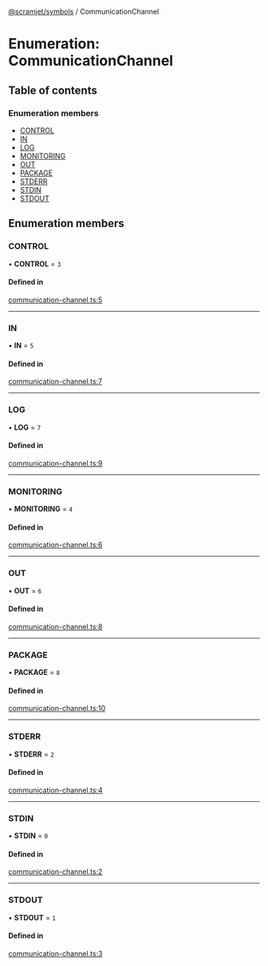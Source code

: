 [@scramjet/symbols](../README.md) / CommunicationChannel

# Enumeration: CommunicationChannel

## Table of contents

### Enumeration members

- [CONTROL](communicationchannel.md#control)
- [IN](communicationchannel.md#in)
- [LOG](communicationchannel.md#log)
- [MONITORING](communicationchannel.md#monitoring)
- [OUT](communicationchannel.md#out)
- [PACKAGE](communicationchannel.md#package)
- [STDERR](communicationchannel.md#stderr)
- [STDIN](communicationchannel.md#stdin)
- [STDOUT](communicationchannel.md#stdout)

## Enumeration members

### CONTROL

• **CONTROL** = `3`

#### Defined in

[communication-channel.ts:5](https://github.com/scramjetorg/transform-hub/blob/HEAD/packages/symbols/src/communication-channel.ts#L5)

___

### IN

• **IN** = `5`

#### Defined in

[communication-channel.ts:7](https://github.com/scramjetorg/transform-hub/blob/HEAD/packages/symbols/src/communication-channel.ts#L7)

___

### LOG

• **LOG** = `7`

#### Defined in

[communication-channel.ts:9](https://github.com/scramjetorg/transform-hub/blob/HEAD/packages/symbols/src/communication-channel.ts#L9)

___

### MONITORING

• **MONITORING** = `4`

#### Defined in

[communication-channel.ts:6](https://github.com/scramjetorg/transform-hub/blob/HEAD/packages/symbols/src/communication-channel.ts#L6)

___

### OUT

• **OUT** = `6`

#### Defined in

[communication-channel.ts:8](https://github.com/scramjetorg/transform-hub/blob/HEAD/packages/symbols/src/communication-channel.ts#L8)

___

### PACKAGE

• **PACKAGE** = `8`

#### Defined in

[communication-channel.ts:10](https://github.com/scramjetorg/transform-hub/blob/HEAD/packages/symbols/src/communication-channel.ts#L10)

___

### STDERR

• **STDERR** = `2`

#### Defined in

[communication-channel.ts:4](https://github.com/scramjetorg/transform-hub/blob/HEAD/packages/symbols/src/communication-channel.ts#L4)

___

### STDIN

• **STDIN** = `0`

#### Defined in

[communication-channel.ts:2](https://github.com/scramjetorg/transform-hub/blob/HEAD/packages/symbols/src/communication-channel.ts#L2)

___

### STDOUT

• **STDOUT** = `1`

#### Defined in

[communication-channel.ts:3](https://github.com/scramjetorg/transform-hub/blob/HEAD/packages/symbols/src/communication-channel.ts#L3)
